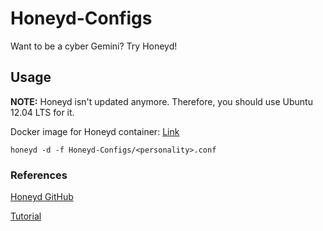 # Honeyd-Configs
Want to be a cyber Gemini? Try Honeyd!

## Usage
**NOTE:** Honeyd isn't updated anymore. Therefore, you should use Ubuntu 12.04 LTS for it.

Docker image for Honeyd container: [Link](https://hub.docker.com/repository/docker/0x4f776c/imunes-honeyd)

```console
honeyd -d -f Honeyd-Configs/<personality>.conf
```

### References
[Honeyd GitHub](https://github.com/DataSoft/Honeyd)

[Tutorial](http://travisaltman.com/honeypot-honeyd-tutorial-part-1-getting-started/)
